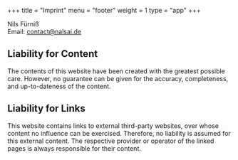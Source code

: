 +++
title = "Imprint"
menu = "footer"
weight = 1
type = "app"
+++

Nils Fürniß  
Email: <contact@nalsai.de>

## Liability for Content

The contents of this website have been created with the greatest possible care. However, no guarantee can be given for the accuracy, completeness, and up-to-dateness of the content.

## Liability for Links

This website contains links to external third-party websites, over whose content no influence can be exercised. Therefore, no liability is assumed for this external content. The respective provider or operator of the linked pages is always responsible for their content.
